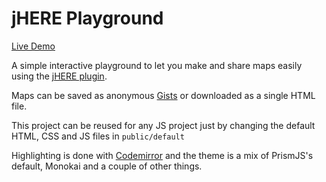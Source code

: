jHERE Playground
===

[Live Demo](http://bin.jhere.net)

A simple interactive playground to let you make and share maps easily using the [jHERE plugin](http://jhere.net).

Maps can be saved as anonymous [Gists](https://gist.github.com/) or downloaded as a single HTML file.

This project can be reused for any JS project just by changing the default HTML, CSS and JS files in `public/default`

Highlighting is done with [Codemirror](http://codemirror.net/) and the theme is a mix of PrismJS's default, Monokai and a couple of other things.